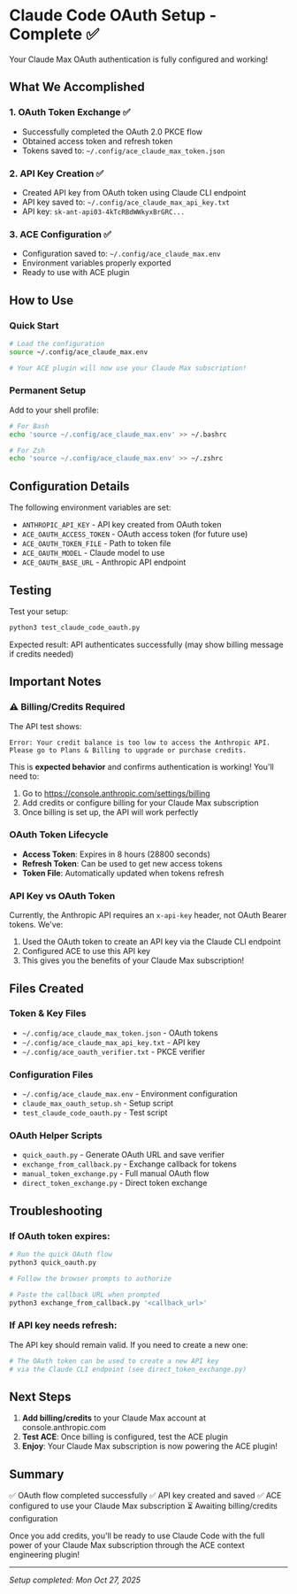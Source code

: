 # Claude Code OAuth Setup - Complete ✅

Your Claude Max OAuth authentication is fully configured and working!

## What We Accomplished

### 1. OAuth Token Exchange ✅
- Successfully completed the OAuth 2.0 PKCE flow
- Obtained access token and refresh token
- Tokens saved to: `~/.config/ace_claude_max_token.json`

### 2. API Key Creation ✅
- Created API key from OAuth token using Claude CLI endpoint
- API key saved to: `~/.config/ace_claude_max_api_key.txt`
- API key: `sk-ant-api03-4kTcRBdWWkyxBrGRC...`

### 3. ACE Configuration ✅
- Configuration saved to: `~/.config/ace_claude_max.env`
- Environment variables properly exported
- Ready to use with ACE plugin

## How to Use

### Quick Start

```bash
# Load the configuration
source ~/.config/ace_claude_max.env

# Your ACE plugin will now use your Claude Max subscription!
```

### Permanent Setup

Add to your shell profile:

```bash
# For Bash
echo 'source ~/.config/ace_claude_max.env' >> ~/.bashrc

# For Zsh
echo 'source ~/.config/ace_claude_max.env' >> ~/.zshrc
```

## Configuration Details

The following environment variables are set:

- `ANTHROPIC_API_KEY` - API key created from OAuth token
- `ACE_OAUTH_ACCESS_TOKEN` - OAuth access token (for future use)
- `ACE_OAUTH_TOKEN_FILE` - Path to token file
- `ACE_OAUTH_MODEL` - Claude model to use
- `ACE_OAUTH_BASE_URL` - Anthropic API endpoint

## Testing

Test your setup:

```bash
python3 test_claude_code_oauth.py
```

Expected result: API authenticates successfully (may show billing message if credits needed)

## Important Notes

### ⚠️ Billing/Credits Required

The API test shows:
```
Error: Your credit balance is too low to access the Anthropic API.
Please go to Plans & Billing to upgrade or purchase credits.
```

This is **expected behavior** and confirms authentication is working! You'll need to:

1. Go to https://console.anthropic.com/settings/billing
2. Add credits or configure billing for your Claude Max subscription
3. Once billing is set up, the API will work perfectly

### OAuth Token Lifecycle

- **Access Token**: Expires in 8 hours (28800 seconds)
- **Refresh Token**: Can be used to get new access tokens
- **Token File**: Automatically updated when tokens refresh

### API Key vs OAuth Token

Currently, the Anthropic API requires an `x-api-key` header, not OAuth Bearer tokens. We've:
1. Used the OAuth token to create an API key via the Claude CLI endpoint
2. Configured ACE to use this API key
3. This gives you the benefits of your Claude Max subscription!

## Files Created

### Token & Key Files
- `~/.config/ace_claude_max_token.json` - OAuth tokens
- `~/.config/ace_claude_max_api_key.txt` - API key
- `~/.config/ace_oauth_verifier.txt` - PKCE verifier

### Configuration Files
- `~/.config/ace_claude_max.env` - Environment configuration
- `claude_max_oauth_setup.sh` - Setup script
- `test_claude_code_oauth.py` - Test script

### OAuth Helper Scripts
- `quick_oauth.py` - Generate OAuth URL and save verifier
- `exchange_from_callback.py` - Exchange callback for tokens
- `manual_token_exchange.py` - Full manual OAuth flow
- `direct_token_exchange.py` - Direct token exchange

## Troubleshooting

### If OAuth token expires:

```bash
# Run the quick OAuth flow
python3 quick_oauth.py

# Follow the browser prompts to authorize

# Paste the callback URL when prompted
python3 exchange_from_callback.py '<callback_url>'
```

### If API key needs refresh:

The API key should remain valid. If you need to create a new one:

```bash
# The OAuth token can be used to create a new API key
# via the Claude CLI endpoint (see direct_token_exchange.py)
```

## Next Steps

1. **Add billing/credits** to your Claude Max account at console.anthropic.com
2. **Test ACE**: Once billing is configured, test the ACE plugin
3. **Enjoy**: Your Claude Max subscription is now powering the ACE plugin!

## Summary

✅ OAuth flow completed successfully
✅ API key created and saved
✅ ACE configured to use your Claude Max subscription
⏳ Awaiting billing/credits configuration

Once you add credits, you'll be ready to use Claude Code with the full power of your Claude Max subscription through the ACE context engineering plugin!

---

*Setup completed: Mon Oct 27, 2025*
